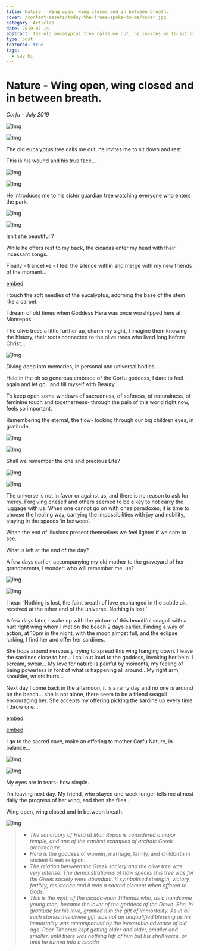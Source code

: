 ```yaml
---
title: Nature - Wing open, wing closed and in between breath.
cover: /content-assets/today-the-trees-spoke-to-me/cover.jpg
category: Articles
date: 2019-07-14
abstract: The old eucalyptus tree calls me out, he invites me to sit down and rest.
type: post
featured: true
tags:
  - say hi
---
```


# Nature - Wing open, wing closed and in between breath.

_Corfu - July 2019_

![Img](/content-assets/today-the-trees-spoke-to-me/img5_600X450.jpg)

![Img](/content-assets/dummy_900X900.jpg)

The old eucalyptus tree calls me out, he invites me to sit down and rest.

This is his wound and his true face…

![Img](/content-assets/today-the-trees-spoke-to-me/img6_600X800.jpg)

![Img](/content-assets/today-the-trees-spoke-to-me/img7_600X800.jpg)

He introduces me to his sister guardian tree watching everyone who enters the park.

![Img](/content-assets/today-the-trees-spoke-to-me/img4_600X800.jpg)

![Img](/content-assets/dummy_900X900.jpg)

Isn’t she beautiful ?

While he offers rest to my back, the cicadas enter my head with their incessant songs.

Finally - trancelike - I feel the silence within and merge with my new friends of the moment...

[embed](https://www.youtube.com/watch?v=LwslnU5yiQw)

I touch the soft needles of the eucalyptus, adorning the base of the stem like a carpet.

I dream of old times when Goddess Hera was once worshipped here at Monrepos.

The olive trees a little further up, charm my sight, I imagine them knowing the history, their roots connected to the olive trees who lived long before Christ…

![Img](/content-assets/today-the-trees-spoke-to-me/img8_1280X960.jpg)

Diving deep into memories, in personal and universal bodies…

Held in the oh so generous embrace of the Corfu goddess, I dare to feel again and let go…and fill myself with Beauty.

To keep open some windows of sacredness, of softness, of naturalness, of feminine touch and togetherness- through the pain of this world right now, feels so important.

Remembering the eternal, the flow- looking through our big children eyes, in gratitude.

![Img](/content-assets/today-the-trees-spoke-to-me/img9_440X580.jpg)

![Img](/content-assets/dummy_900X900.jpg)

Shall we remember the one and precious Life?

![Img](/content-assets/today-the-trees-spoke-to-me/img10_806X818.jpg)

![Img](/content-assets/dummy_900X900.jpg)

The universe is not in favor or against us, and there is no reason to ask for mercy. Forgiving oneself and others seemed to be a key to not carry the luggage with us. When one cannot go on with ones paradoxes, it is time to choose the healing way, carrying the impossibilities with joy and nobility, staying in the spaces ‘in between’.

When the end of illusions present themselves we feel lighter if we care to see.

What is left at the end of the day?

A few days earlier, accompanying my old mother to the graveyard of her grandparents, I wonder: who will remember me, us?

![Img](/content-assets/today-the-trees-spoke-to-me/img11_798X700.jpg)

![Img](/content-assets/dummy_900X900.jpg)

I hear: ‘Nothing is lost, the faint breath of love exchanged in the subtle air, received at the other end of the universe. Nothing is lost.’

A few days later, I wake up with the picture of this beautiful seagull with a hurt right wing whom I met on the beach 2 days earlier. Finding a way of action, at 10pm in the night, with the moon almost full, and the eclipse lurking, I find her and offer her sardines.

She hops around nervously trying to spread this wing hanging down. I leave the sardines close to her… I call out loud to the goddess, invoking her help. I scream, swear… My love for nature is painful by moments, my feeling of being powerless in font of what is happening all around…My right arm, shoulder, wrists hurts…

Next day I come back in the afternoon, it is a rainy day and no one is around on the beach… she is not alone, there seem to be a friend seagull encouraging her. She accepts my offering picking the sardine up every time I throw one…

[embed](https://www.youtube.com/watch?v=zb6RD5N6P7Y)

[embed](https://www.youtube.com/watch?v=icjVC-rLy4Q)

I go to the sacred cave, make an offering to mother Corfu Nature, in balance…

![Img](/content-assets/today-the-trees-spoke-to-me/img1_600X800.jpg)

![Img](/content-assets/dummy_900X900.jpg)

My eyes are in tears- how simple.

I’m leaving next day. My friend, who stayed one week longer tells me almost daily the progress of her wing, and then she flies...

Wing open, wing closed and in between breath.

![Img](/content-assets/today-the-trees-spoke-to-me/img12_1122X608.jpg)

> - _The sanctuary of Hera at Mon Repos is considered a major temple, and one of the earliest examples of archaic Greek architecture._
> - _Hera_ is the goddess of women, marriage, family, and childbirth in ancient Greek religion.
> - _The relation between the Greek society and the olive tree was very intense. The demonstrationss of how special this tree was for the Greek society were abundant. It symbolised strength, victory, fertility, resistence and it was a sacred element when offered to Gods._
> - _This is the myth of the cicada-man Tithonus who, as a handsome young man, became the lover of the goddess of the Dawn. She, in gratitude for his love, granted him the gift of immortality. As in all such stories this divine gift was not an unqualified blessing as his immortality was accompanied by the inexorable advance of old age. Poor Tithonus kept getting older and older, smaller and smaller, until there was nothing left of him but his shrill voice, or until he turned into a cicada_
